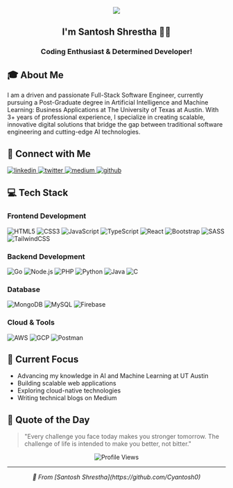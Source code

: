 <p align="center">
  <img src="https://readme-typing-svg.herokuapp.com?font=Time+New+Roman&color=cyan&size=25&center=true&vCenter=true&width=600&height=100&lines=Full-Stack+Software+Engineer;AI+%26+ML+Enthusiast;UT+Austin+Post-Graduate+Student;Active+Learner/Researcher;Love+to+learn+new+technologies">
</p>

<div align="center">
  <h2>I'm <b>Santosh Shrestha</b> 👨‍💻</h2>
  <h3>Coding Enthusiast & Determined Developer!</h3>
</div>

## 🎓 About Me
I am a driven and passionate Full-Stack Software Engineer, currently pursuing a Post-Graduate degree in Artificial Intelligence and Machine Learning: Business Applications at The University of Texas at Austin. With 3+ years of professional experience, I specialize in creating scalable, innovative digital solutions that bridge the gap between traditional software engineering and cutting-edge AI technologies.

## 🤝 Connect with Me
<p align="left">
<a href="https://www.linkedin.com/in/cyantosh-shrestha" target="_blank">
  <img src="https://img.shields.io/badge/LinkedIn-0077B5?style=for-the-badge&logo=linkedin&logoColor=white" alt="linkedin"/>
</a>
<a href="https://www.twitter.com/Xyantosh" target="_blank">
  <img src="https://img.shields.io/badge/Twitter-1DA1F2?style=for-the-badge&logo=twitter&logoColor=white" alt="twitter"/>
</a>
<a href="https://medium.com/@santosh.shrestha" target="_blank">
  <img src="https://img.shields.io/badge/Medium-12100E?style=for-the-badge&logo=medium&logoColor=white" alt="medium"/>
</a>
<a href="https://www.github.com/Cyantosh0" target="_blank">
  <img src="https://img.shields.io/badge/GitHub-100000?style=for-the-badge&logo=github&logoColor=white" alt="github"/>
</a>
</p>

## 💻 Tech Stack

### Frontend Development
![HTML5](https://img.shields.io/badge/HTML5-E34F26?style=for-the-badge&logo=html5&logoColor=white)
![CSS3](https://img.shields.io/badge/CSS3-1572B6?style=for-the-badge&logo=css3&logoColor=white)
![JavaScript](https://img.shields.io/badge/JavaScript-F7DF1E?style=for-the-badge&logo=javascript&logoColor=black)
![TypeScript](https://img.shields.io/badge/TypeScript-007ACC?style=for-the-badge&logo=typescript&logoColor=white)
![React](https://img.shields.io/badge/React-20232A?style=for-the-badge&logo=react&logoColor=61DAFB)
![Bootstrap](https://img.shields.io/badge/Bootstrap-563D7C?style=for-the-badge&logo=bootstrap&logoColor=white)
![SASS](https://img.shields.io/badge/Sass-CC6699?style=for-the-badge&logo=sass&logoColor=white)
![TailwindCSS](https://img.shields.io/badge/Tailwind_CSS-38B2AC?style=for-the-badge&logo=tailwind-css&logoColor=white)

### Backend Development
![Go](https://img.shields.io/badge/Go-00ADD8?style=for-the-badge&logo=go&logoColor=white)
![Node.js](https://img.shields.io/badge/Node.js-43853D?style=for-the-badge&logo=node.js&logoColor=white)
![PHP](https://img.shields.io/badge/PHP-777BB4?style=for-the-badge&logo=php&logoColor=white)
![Python](https://img.shields.io/badge/Python-3776AB?style=for-the-badge&logo=python&logoColor=white)
![Java](https://img.shields.io/badge/Java-ED8B00?style=for-the-badge&logo=java&logoColor=white)
![C](https://img.shields.io/badge/C-00599C?style=for-the-badge&logo=c&logoColor=white)

### Database
![MongoDB](https://img.shields.io/badge/MongoDB-4EA94B?style=for-the-badge&logo=mongodb&logoColor=white)
![MySQL](https://img.shields.io/badge/MySQL-00000F?style=for-the-badge&logo=mysql&logoColor=white)
![Firebase](https://img.shields.io/badge/Firebase-039BE5?style=for-the-badge&logo=Firebase&logoColor=white)

### Cloud & Tools
![AWS](https://img.shields.io/badge/AWS-232F3E?style=for-the-badge&logo=amazon-aws&logoColor=white)
![GCP](https://img.shields.io/badge/Google_Cloud-4285F4?style=for-the-badge&logo=google-cloud&logoColor=white)
![Postman](https://img.shields.io/badge/Postman-FF6C37?style=for-the-badge&logo=postman&logoColor=white)


## 🎯 Current Focus
- Advancing my knowledge in AI and Machine Learning at UT Austin
- Building scalable web applications
- Exploring cloud-native technologies
- Writing technical blogs on Medium

## 💭 Quote of the Day
> "Every challenge you face today makes you stronger tomorrow. The challenge of life is intended to make you better, not bitter."

<div align="center">
  <img src="https://komarev.com/ghpvc/?username=Cyantosh0&label=Profile%20views&color=0e75b6&style=flat" alt="Profile Views" />
</div>

---

<div align="center">
  <i>🌟 From [Santosh Shrestha](https://github.com/Cyantosh0)</i>
</div>
